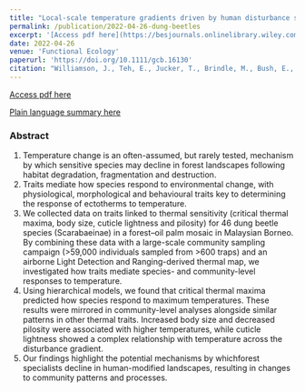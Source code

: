 ```yaml
---
title: "Local-scale temperature gradients driven by human disturbance shape the physiological and morphological traits of dung beetle communities in a Bornean oil palm–forest mosaic"
permalink: /publication/2022-04-26-dung-beetles
excerpt: '[Access pdf here](https://besjournals.onlinelibrary.wiley.com/doi/epdf/10.1111/1365-2435.14062)'
date: 2022-04-26
venue: 'Functional Ecology'
paperurl: 'https://doi.org/10.1111/gcb.16130'
citation: "Williamson, J., Teh, E., Jucker, T., Brindle, M., Bush, E., Chung, A. Y., Parrett, J., Lewis, O. T., Rossiter, S. J., Slade, E. M. (2022). Local-scale temperature gradients driven by human disturbance shape the physiological and morphological traits of dung beetle communities in a Bornean oil palm–forest mosaic. Functional Ecology, 00, 1– 13. https://doi.org/10.1111/1365-2435.14062"
---
```

  
  [Access pdf here](https://besjournals.onlinelibrary.wiley.com/doi/epdf/10.1111/1365-2435.14062)
  
  [Plain language summary here](https://fesummaries.wordpress.com/2022/04/27/variation-in-thermal-insect-traits-in-forest-and-oil-palm-plantations-in-malaysian-borneo/)

### Abstract
1. Temperature change is an often-assumed, but rarely tested, mechanism by which sensitive species may decline in forest landscapes following habitat degradation, fragmentation and destruction.
2. Traits mediate how species respond to environmental change, with physiological, morphological and behavioural traits key to determining the response of ectotherms to temperature.
3. We collected data on traits linked to thermal sensitivity (critical thermal maxima, body size, cuticle lightness and pilosity) for 46 dung beetle species (Scarabaeinae) in a forest–oil palm mosaic in Malaysian Borneo. By combining these data with a large-scale community sampling campaign (>59,000 individuals sampled from >600 traps) and an airborne Light Detection and Ranging-derived thermal map, we investigated how traits mediate species- and community-level responses to temperature.
4. Using hierarchical models, we found that critical thermal maxima predicted how species respond to maximum temperatures. These results were mirrored in community-level analyses alongside similar patterns in other thermal traits. Increased body size and decreased pilosity were associated with higher temperatures, while cuticle lightness showed a complex relationship with temperature across the disturbance gradient.
5. Our findings highlight the potential mechanisms by whichforest specialists decline in human-modified landscapes, resulting in changes to community patterns and processes.
